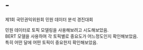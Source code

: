 # -
제1회 국민권익위원회 민원 데이터 분석 경진대회  
  
민원 데이터로 토픽 모델링을 사용해보려고 시도해보았음.  
BERT 모델을 사용하여 각 토픽별로 중요도가 어느정도인지 확인해보았음.  
특히 어떤 달에 어떤 토픽이 중요한지 확인해보았음.  
